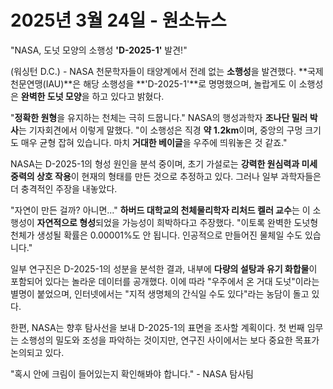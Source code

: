 # 2025년 3월 24일 - 원소뉴스
"NASA, 도넛 모양의 소행성 **'D-2025-1'** 발견!"

(워싱턴 D.C.) - NASA 천문학자들이 태양계에서 전례 없는 **소행성**을 발견했다. **국제천문연맹(IAU)**은 해당 소행성을 **'D-2025-1'**로 명명했으며, 놀랍게도 이 소행성은 **완벽한 도넛 모양**을 하고 있다고 밝혔다.

"**정확한 원형**을 유지하는 천체는 극히 드뭅니다." NASA의 행성과학자 **조나단 밀러 박사**는 기자회견에서 이렇게 말했다. "이 소행성은 직경 **약 1.2km**이며, 중앙의 구멍 크기도 매우 균형 잡혀 있습니다. 마치 **거대한 베이글**을 우주에 띄워놓은 것 같죠."

NASA는 D-2025-1의 형성 원인을 분석 중이며, 초기 가설로는 **강력한 원심력과 미세 중력의 상호 작용**이 현재의 형태를 만든 것으로 추정하고 있다. 그러나 일부 과학자들은 더 충격적인 주장을 내놓았다.

"자연이 만든 걸까? 아니면..."
**하버드 대학교의 천체물리학자 리처드 켈러 교수**는 이 소행성이 **자연적으로 형성**되었을 가능성이 희박하다고 주장했다. "이토록 완벽한 도넛형 천체가 생성될 확률은 0.00001%도 안 됩니다. 인공적으로 만들어진 물체일 수도 있습니다."

일부 연구진은 D-2025-1의 성분을 분석한 결과, 내부에 **다량의 설탕과 유기 화합물**이 포함되어 있다는 놀라운 데이터를 공개했다. 이에 따라 "우주에서 온 거대 도넛"이라는 별명이 붙었으며, 인터넷에서는 "지적 생명체의 간식일 수도 있다"라는 농담이 돌고 있다.

한편, NASA는 향후 탐사선을 보내 D-2025-1의 표면을 조사할 계획이다. 첫 번째 임무는 소행성의 밀도와 조성을 파악하는 것이지만, 연구진 사이에서는 보다 중요한 목표가 논의되고 있다.

"혹시 안에 크림이 들어있는지 확인해봐야 합니다." - NASA 탐사팀
